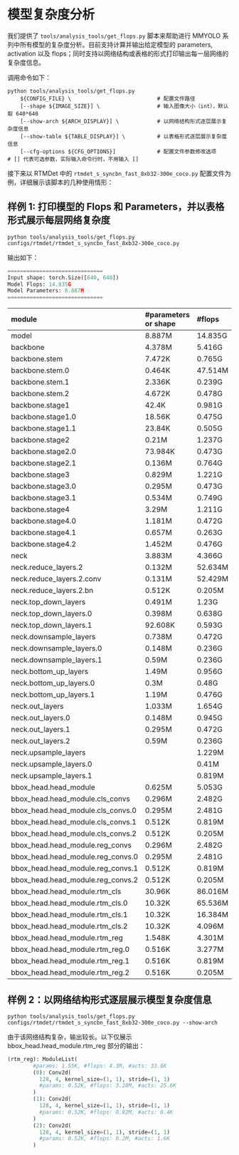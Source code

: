 # 模型复杂度分析

我们提供了 `tools/analysis_tools/get_flops.py` 脚本来帮助进行 MMYOLO 系列中所有模型的复杂度分析。目前支持计算并输出给定模型的 parameters, activation 以及 flops；同时支持以网络结构或表格的形式打印输出每一层网络的复杂度信息。

调用命令如下：

```shell
python tools/analysis_tools/get_flops.py
    ${CONFIG_FILE} \                           # 配置文件路径
    [--shape ${IMAGE_SIZE}] \                  # 输入图像大小（int），默认取 640*640
    [--show-arch ${ARCH_DISPLAY}] \            # 以网络结构形式逐层展示复杂度信息
    [--show-table ${TABLE_DISPLAY}] \          # 以表格形式逐层展示复杂度信息
    [--cfg-options ${CFG_OPTIONS}]             # 配置文件参数修改选项
# [] 代表可选参数，实际输入命令行时，不用输入 []
```

接下来以 RTMDet 中的 `rtmdet_s_syncbn_fast_8xb32-300e_coco.py` 配置文件为例，详细展示该脚本的几种使用情形：

## 样例 1: 打印模型的 Flops 和 Parameters，并以表格形式展示每层网络复杂度

```shell
python tools/analysis_tools/get_flops.py  configs/rtmdet/rtmdet_s_syncbn_fast_8xb32-300e_coco.py
```

输出如下：

```python
==============================
Input shape: torch.Size([640, 640])
Model Flops: 14.835G
Model Parameters: 8.887M
==============================
```

| module                            | #parameters or shape | #flops  | #activations |
| :-------------------------------- | :------------------- | :------ | :----------: |
| model                             | 8.887M               | 14.835G |   35.676M    |
| backbone                          | 4.378M               | 5.416G  |   22.529M    |
| backbone.stem                     | 7.472K               | 0.765G  |    6.554M    |
| backbone.stem.0                   | 0.464K               | 47.514M |    1.638M    |
| backbone.stem.1                   | 2.336K               | 0.239G  |    1.638M    |
| backbone.stem.2                   | 4.672K               | 0.478G  |    3.277M    |
| backbone.stage1                   | 42.4K                | 0.981G  |    7.373M    |
| backbone.stage1.0                 | 18.56K               | 0.475G  |    1.638M    |
| backbone.stage1.1                 | 23.84K               | 0.505G  |    5.734M    |
| backbone.stage2                   | 0.21M                | 1.237G  |    4.915M    |
| backbone.stage2.0                 | 73.984K              | 0.473G  |    0.819M    |
| backbone.stage2.1                 | 0.136M               | 0.764G  |    4.096M    |
| backbone.stage3                   | 0.829M               | 1.221G  |    2.458M    |
| backbone.stage3.0                 | 0.295M               | 0.473G  |    0.41M     |
| backbone.stage3.1                 | 0.534M               | 0.749G  |    2.048M    |
| backbone.stage4                   | 3.29M                | 1.211G  |    1.229M    |
| backbone.stage4.0                 | 1.181M               | 0.472G  |    0.205M    |
| backbone.stage4.1                 | 0.657M               | 0.263G  |    0.307M    |
| backbone.stage4.2                 | 1.452M               | 0.476G  |    0.717M    |
| neck                              | 3.883M               | 4.366G  |    8.141M    |
| neck.reduce_layers.2              | 0.132M               | 52.634M |    0.102M    |
| neck.reduce_layers.2.conv         | 0.131M               | 52.429M |    0.102M    |
| neck.reduce_layers.2.bn           | 0.512K               | 0.205M  |      0       |
| neck.top_down_layers              | 0.491M               | 1.23G   |    4.506M    |
| neck.top_down_layers.0            | 0.398M               | 0.638G  |    1.638M    |
| neck.top_down_layers.1            | 92.608K              | 0.593G  |    2.867M    |
| neck.downsample_layers            | 0.738M               | 0.472G  |    0.307M    |
| neck.downsample_layers.0          | 0.148M               | 0.236G  |    0.205M    |
| neck.downsample_layers.1          | 0.59M                | 0.236G  |    0.102M    |
| neck.bottom_up_layers             | 1.49M                | 0.956G  |    2.15M     |
| neck.bottom_up_layers.0           | 0.3M                 | 0.48G   |    1.434M    |
| neck.bottom_up_layers.1           | 1.19M                | 0.476G  |    0.717M    |
| neck.out_layers                   | 1.033M               | 1.654G  |    1.075M    |
| neck.out_layers.0                 | 0.148M               | 0.945G  |    0.819M    |
| neck.out_layers.1                 | 0.295M               | 0.472G  |    0.205M    |
| neck.out_layers.2                 | 0.59M                | 0.236G  |    51.2K     |
| neck.upsample_layers              |                      | 1.229M  |      0       |
| neck.upsample_layers.0            |                      | 0.41M   |      0       |
| neck.upsample_layers.1            |                      | 0.819M  |      0       |
| bbox_head.head_module             | 0.625M               | 5.053G  |    5.006M    |
| bbox_head.head_module.cls_convs   | 0.296M               | 2.482G  |    2.15M     |
| bbox_head.head_module.cls_convs.0 | 0.295M               | 2.481G  |    2.15M     |
| bbox_head.head_module.cls_convs.1 | 0.512K               | 0.819M  |      0       |
| bbox_head.head_module.cls_convs.2 | 0.512K               | 0.205M  |      0       |
| bbox_head.head_module.reg_convs   | 0.296M               | 2.482G  |    2.15M     |
| bbox_head.head_module.reg_convs.0 | 0.295M               | 2.481G  |    2.15M     |
| bbox_head.head_module.reg_convs.1 | 0.512K               | 0.819M  |      0       |
| bbox_head.head_module.reg_convs.2 | 0.512K               | 0.205M  |      0       |
| bbox_head.head_module.rtm_cls     | 30.96K               | 86.016M |    0.672M    |
| bbox_head.head_module.rtm_cls.0   | 10.32K               | 65.536M |    0.512M    |
| bbox_head.head_module.rtm_cls.1   | 10.32K               | 16.384M |    0.128M    |
| bbox_head.head_module.rtm_cls.2   | 10.32K               | 4.096M  |     32K      |
| bbox_head.head_module.rtm_reg     | 1.548K               | 4.301M  |    33.6K     |
| bbox_head.head_module.rtm_reg.0   | 0.516K               | 3.277M  |    25.6K     |
| bbox_head.head_module.rtm_reg.1   | 0.516K               | 0.819M  |     6.4K     |
| bbox_head.head_module.rtm_reg.2   | 0.516K               | 0.205M  |     1.6K     |

## 样例 2：以网络结构形式逐层展示模型复杂度信息

```shell
python tools/analysis_tools/get_flops.py  configs/rtmdet/rtmdet_s_syncbn_fast_8xb32-300e_coco.py --show-arch
```

由于该网络结构复杂，输出较长。以下仅展示 bbox_head.head_module.rtm_reg 部分的输出：

```python
(rtm_reg): ModuleList(
        #params: 1.55K, #flops: 4.3M, #acts: 33.6K
        (0): Conv2d(
          128, 4, kernel_size=(1, 1), stride=(1, 1)
          #params: 0.52K, #flops: 3.28M, #acts: 25.6K
        )
        (1): Conv2d(
          128, 4, kernel_size=(1, 1), stride=(1, 1)
          #params: 0.52K, #flops: 0.82M, #acts: 6.4K
        )
        (2): Conv2d(
          128, 4, kernel_size=(1, 1), stride=(1, 1)
          #params: 0.52K, #flops: 0.2M, #acts: 1.6K
        )
```
